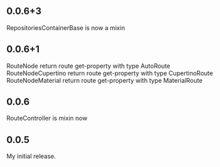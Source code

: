 ## 0.0.6+3
RepositoriesContainerBase is now a mixin

## 0.0.6+1
RouteNode return route get-property with type AutoRoute
RouteNodeCupertino return route get-property with type CupertinoRoute
RouteNodeMaterial return route get-property with type MaterialRoute

## 0.0.6
RouteController is mixin now

## 0.0.5
My initial release.
